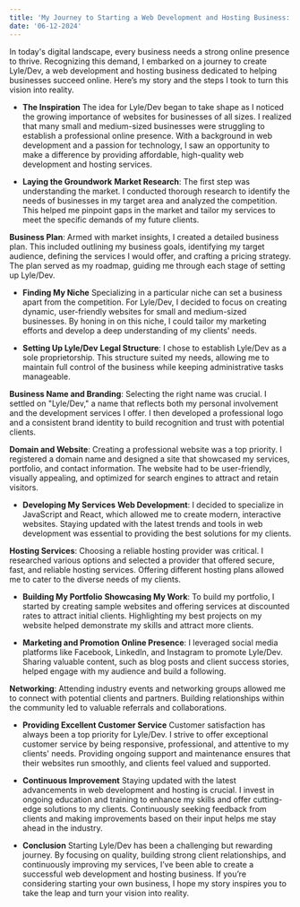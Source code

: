```yaml
---
title: 'My Journey to Starting a Web Development and Hosting Business: Lyle/Dev'
date: '06-12-2024'
---
```


In today's digital landscape, every business needs a strong online presence to thrive. Recognizing this demand, I embarked on a journey to create Lyle/Dev, a web development and hosting business dedicated to helping businesses succeed online. Here’s my story and the steps I took to turn this vision into reality.

- **The Inspiration**
The idea for Lyle/Dev began to take shape as I noticed the growing importance of websites for businesses of all sizes. I realized that many small and medium-sized businesses were struggling to establish a professional online presence. With a background in web development and a passion for technology, I saw an opportunity to make a difference by providing affordable, high-quality web development and hosting services.

- **Laying the Groundwork**
**Market Research**: The first step was understanding the market. I conducted thorough research to identify the needs of businesses in my target area and analyzed the competition. This helped me pinpoint gaps in the market and tailor my services to meet the specific demands of my future clients.

**Business Plan**: Armed with market insights, I created a detailed business plan. This included outlining my business goals, identifying my target audience, defining the services I would offer, and crafting a pricing strategy. The plan served as my roadmap, guiding me through each stage of setting up Lyle/Dev.

- **Finding My Niche**
Specializing in a particular niche can set a business apart from the competition. For Lyle/Dev, I decided to focus on creating dynamic, user-friendly websites for small and medium-sized businesses. By honing in on this niche, I could tailor my marketing efforts and develop a deep understanding of my clients' needs.

- **Setting Up Lyle/Dev**
**Legal Structure**: I chose to establish Lyle/Dev as a sole proprietorship. This structure suited my needs, allowing me to maintain full control of the business while keeping administrative tasks manageable.

**Business Name and Branding**: Selecting the right name was crucial. I settled on "Lyle/Dev," a name that reflects both my personal involvement and the development services I offer. I then developed a professional logo and a consistent brand identity to build recognition and trust with potential clients.

**Domain and Website**: Creating a professional website was a top priority. I registered a domain name and designed a site that showcased my services, portfolio, and contact information. The website had to be user-friendly, visually appealing, and optimized for search engines to attract and retain visitors.

- **Developing My Services**
**Web Development**: I decided to specialize in JavaScript and React, which allowed me to create modern, interactive websites. Staying updated with the latest trends and tools in web development was essential to providing the best solutions for my clients.

**Hosting Services**: Choosing a reliable hosting provider was critical. I researched various options and selected a provider that offered secure, fast, and reliable hosting services. Offering different hosting plans allowed me to cater to the diverse needs of my clients.

- **Building My Portfolio**
**Showcasing My Work**: To build my portfolio, I started by creating sample websites and offering services at discounted rates to attract initial clients. Highlighting my best projects on my website helped demonstrate my skills and attract more clients.

- **Marketing and Promotion**
**Online Presence**: I leveraged social media platforms like Facebook, LinkedIn, and Instagram to promote Lyle/Dev. Sharing valuable content, such as blog posts and client success stories, helped engage with my audience and build a following.

**Networking**: Attending industry events and networking groups allowed me to connect with potential clients and partners. Building relationships within the community led to valuable referrals and collaborations.

- **Providing Excellent Customer Service**
Customer satisfaction has always been a top priority for Lyle/Dev. I strive to offer exceptional customer service by being responsive, professional, and attentive to my clients' needs. Providing ongoing support and maintenance ensures that their websites run smoothly, and clients feel valued and supported.

- **Continuous Improvement**
Staying updated with the latest advancements in web development and hosting is crucial. I invest in ongoing education and training to enhance my skills and offer cutting-edge solutions to my clients. Continuously seeking feedback from clients and making improvements based on their input helps me stay ahead in the industry.

- **Conclusion**
Starting Lyle/Dev has been a challenging but rewarding journey. By focusing on quality, building strong client relationships, and continuously improving my services, I’ve been able to create a successful web development and hosting business. If you’re considering starting your own business, I hope my story inspires you to take the leap and turn your vision into reality.